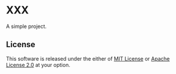 # XXX

A simple project.

## License

This software is released under the either of [MIT License](LICENSE-MIT) or
[Apache License 2.0](LICENSE-APACHE) at your option.
